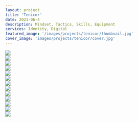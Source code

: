 ```yaml
---
layout: project
title: 'Tenicor'
date: 2021-06-4
description: Mindset, Tactics, Skills, Equipment
services: Identity, Digital
featured_image: '/images/projects/tenicor/thumbnail.jpg'
cover_image: 'images/projects/tenicor/cover.jpg'
---
```


<div class="span-12">
    <img src="{{ '/images/projects/tenicor/logo.jpg' | relative_url }}" />
</div>

<div class="span-6 pt1 lg-pt2">
    <img src="{{ '/images/projects/tenicor/logo-before.jpg' | relative_url }}" />
</div>
<div class="span-6 start-7 pt1 lg-pt2">
    <img src="{{ '/images/projects/tenicor/logo-after.jpg' | relative_url }}" />
</div>

<div class="span-12 pt1 lg-pt2">
    <img src="{{ '/images/projects/tenicor/shirt.jpg' | relative_url }}" />
</div>

<div class="span-6 pt1 lg-pt2">
    <img src="{{ '/images/projects/tenicor/color.jpg' | relative_url }}" />
</div>
<div class="span-6 start-7 pt1 lg-pt2">
    <img src="{{ '/images/projects/tenicor/typography.jpg' | relative_url }}" />
</div>

<div class="span-12 pt1 lg-pt2">
    <img src="{{ '/images/projects/tenicor/art-direction-1.jpg' | relative_url }}" />
</div>

<div class="span-12 sm-span-6 pt1 lg-pt2">
    <img src="{{ '/images/projects/tenicor/art-direction-2.jpg' | relative_url }}" />
</div>
<div class="span-12 sm-span-6 sm-start-7 pt1 lg-pt2">
    <img src="{{ '/images/projects/tenicor/art-direction-3.jpg' | relative_url }}" />
</div>

<div class="span-12 pt1 lg-pt2">
    <img src="{{ '/images/projects/tenicor/ooh-1.jpg' | relative_url }}" />
</div>

<div class="span-6 pt1 lg-pt2">
    <img src="{{ '/images/projects/tenicor/social-2.jpg' | relative_url }}" />
</div>
<div class="span-6 start-7 pt1 lg-pt2">
    <img src="{{ '/images/projects/tenicor/photography.jpg' | relative_url }}" />
</div>

<div class="span-12 pt1 lg-pt2">
    <img src="{{ '/images/projects/tenicor/website.jpg' | relative_url }}" />
</div>

